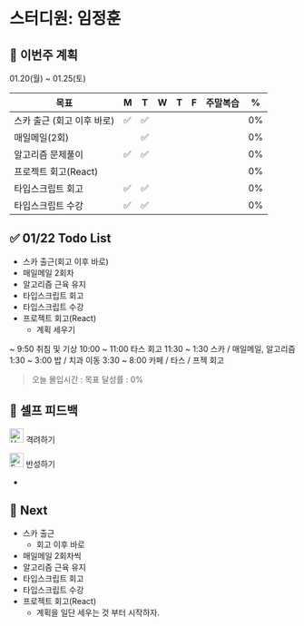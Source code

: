 # 스터디원: 임정훈

## 🚀 이번주 계획

01.20(월) ~ 01.25(토)

| 목표                       | M   | T   | W   | T   | F   | 주말복습 | %   |
| -------------------------- | --- | --- | --- | --- | --- | -------- | --- |
| 스카 출근 (회고 이후 바로) | ✅  | ✅  |     |     |     |          | 0%  |
| 매일메일(2회)              |     | ✅  |     |     |     |          | 0%  |
| 알고리즘 문제풀이          | ✅  | ✅  |     |     |     |          | 0%  |
| 프로젝트 회고(React)       |     |     |     |     |     |          | 0%  |
| 타입스크립트 회고          | ✅  | ✅  |     |     |     |          | 0%  |
| 타입스크립트 수강          | ✅  | ✅  |     |     |     |          | 0%  |

## ✅ 01/22 Todo List

- 스카 출근(회고 이후 바로)
- 매일메일 2회차
- 알고리즘 근육 유지
- 타입스크립트 회고
- 타입스크립트 수강
- 프로젝트 회고(React)
  - 계획 세우기

~ 9:50 취침 및 기상
10:00 ~ 11:00 타스 회고
11:30 ~ 1:30 스카 / 매일메일, 알고리즘
1:30 ~ 3:00 밥 / 치과 이동
3:30 ~ 8:00 카페 / 타스 / 프젝 회고

> 오늘 몰입시간 :
> 목표 달성률 : 0%

## 🎉 셀프 피드백

<img src="https://raw.githubusercontent.com/Tarikul-Islam-Anik/Animated-Fluent-Emojis/master/Emojis/Smilies/Hugging%20Face.png" alt="Hugging Face" width="25" height="25"> 격려하기</img>

>

<img src="https://raw.githubusercontent.com/Tarikul-Islam-Anik/Animated-Fluent-Emojis/master/Emojis/Smilies/Face%20with%20Monocle.png" alt="Face with Monocle" width="25" height="25"> 반성하기</img>

-

## 🌱 Next

- 스카 출근
  - 회고 이후 바로
- 매일메일 2회차씩
- 알고리즘 근육 유지
- 타입스크립트 회고
- 타입스크립트 수강
- 프로젝트 회고(React)
  - 계획을 일단 세우는 것 부터 시작하자.
